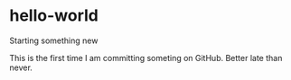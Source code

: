 # hello-world
Starting something new

This is the first time I am committing someting on GitHub.
Better late than never.
